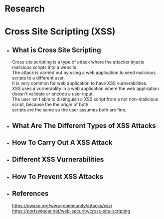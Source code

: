 # **Research**

# Cross Site Scripting (XSS)


- ## What is Cross Site Scripting
    Cross site scripting is a type of attack where the attacker injects malicious scripts into a website.  
    The attack is carried out by using a web application to send malicious scripts to a different user.  
    It is very common for web application to have XSS vurnerabilities.  
    XSS uses a vurnerablity in a web application where the web applisation doesn't validate or encode a user input.  
    The user isn't able to distinguish a XSS script from a not non-malicious script, because the the origin of both   
    scripts are the same so the user assumes both are fine.  

- ## What Are The Different Types of XSS Attacks

- ## How To Carry Out A XSS Attack

- ## Different XSS Vurnerabilities

- ## How To Prevent XSS Attacks

- ## References
    https://owasp.org/www-community/attacks/xss/  
    https://portswigger.net/web-security/cross-site-scripting 
